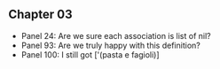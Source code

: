 ## Chapter 03
- Panel 24: Are we sure each association is list of nil?
- Panel 93: Are we truly happy with this definition?
- Panel 100: I still got ['(pasta e fagioli)]
